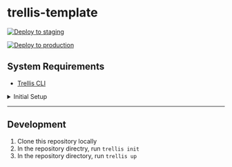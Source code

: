 # trellis-template

[![Deploy to staging](https://github.com/RebelInteractiveGroup/trellis-template/actions/workflows/deploy-staging.yml/badge.svg?branch=staging)](https://github.com/RebelInteractiveGroup/trellis-template/actions/workflows/deploy-staging.yml)

[![Deploy to production](https://github.com/RebelInteractiveGroup/trellis-template/actions/workflows/deploy-production.yml/badge.svg)](https://github.com/RebelInteractiveGroup/trellis-template/actions/workflows/deploy-production.yml)

## System Requirements

* [Trellis CLI](https://github.com/roots/trellis-cli)

<details>
  <summary>Initial Setup</summary>

## Setting up This Repository for the First Time

1) Clone this repository locally
2) Run `trellis new trellis-template`
3) Run `trellis key generate`
4) Run `trellis vault encrypt`
4) Document the new keys, document the `trellis/.vault_pass` file, commit the new files.

</details>

---
## Development

1) Clone this repository locally
2) In the repository directry, run `trellis init`
3) In the repository directory, run `trellis up`
